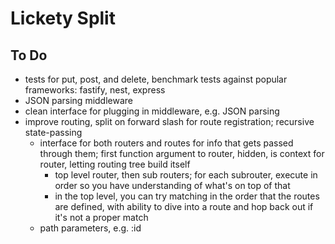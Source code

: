 # Lickety Split
## To Do
- tests for put, post, and delete, benchmark tests against popular frameworks: fastify, nest, express
- JSON parsing middleware
- clean interface for plugging in middleware, e.g. JSON parsing
- improve routing, split on forward slash for route registration; recursive state-passing
  - interface for both routers and routes for info that gets passed through them; first function argument to router, hidden, is context for router, letting routing tree build itself
    - top level router, then sub routers; for each subrouter, execute in order so you have understanding of what's on top of that
    - in the top level, you can try matching in the order that the routes are defined, with ability to dive into a route and hop back out if it's not a proper match
  - path parameters, e.g. :id

